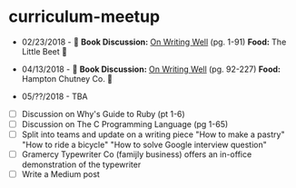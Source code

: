 # curriculum-meetup

- 02/23/2018 - 📖 **Book Discussion:** [On Writing Well](https://www.goodreads.com/book/show/53343.On_Writing_Well) (pg. 1-91) **Food:** The Little Beet 🥗

- 04/13/2018 - 📖 **Book Discussion:** [On Writing Well](https://www.goodreads.com/book/show/53343.On_Writing_Well) (pg. 92-227) **Food:** Hampton Chutney Co. 🌯

- 05/??/2018 - TBA


- [ ] Discussion on Why's Guide to Ruby (pt 1-6)
- [ ] Discussion on The C Programming Language (pg 1-65)
- [ ] Split into teams and update on a writing piece "How to make a pastry" "How to ride a bicycle" "How to solve Google interview question"
- [ ] Gramercy Typewriter Co (famijly business) offers an in-office demonstration of the typewriter
- [ ] Write a Medium post
